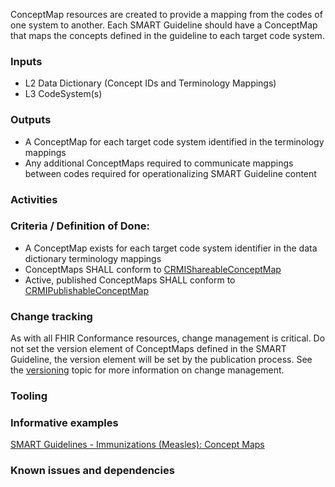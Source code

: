 ConceptMap resources are created to provide a mapping from the codes of one system to another. Each SMART Guideline should have a ConceptMap that maps the concepts defined in the guideline to each target code system.

### **Inputs** 

* L2 Data Dictionary (Concept IDs and Terminology Mappings)
* L3 CodeSystem(s)

### **Outputs**

* A ConceptMap for each target code system identified in the terminology mappings
* Any additional ConceptMaps required to communicate mappings between codes required for operationalizing SMART Guideline content

### **Activities**

### **Criteria / Definition of Done:**

* A ConceptMap exists for each target code system identifier in the data dictionary terminology mappings
* ConceptMaps SHALL conform to [CRMIShareableConceptMap](https://hl7.org/fhir/uv/crmi/StructureDefinition-crmi-shareableconceptmap.html)
* Active, published ConceptMaps SHALL conform to [CRMIPublishableConceptMap](https://hl7.org/fhir/uv/crmi/StructureDefinition-crmi-publishableconceptmap.html)

### **Change tracking**

As with all FHIR Conformance resources, change management is critical. Do not set the version element of ConceptMaps defined in the SMART Guideline, the version element will be set by the publication process. See the [versioning](versioning.html) topic for more information on change management.

### **Tooling**

### **Informative examples**
[SMART Guidelines - Immunizations (Measles): Concept Maps](https://worldhealthorganization.github.io/smart-example-immz/artifacts.html#terminology-concept-maps)

### **Known issues and dependencies**

